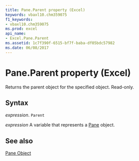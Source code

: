 ```yaml
---
title: Pane.Parent property (Excel)
keywords: vbaxl10.chm359075
f1_keywords:
- vbaxl10.chm359075
ms.prod: excel
api_name:
- Excel.Pane.Parent
ms.assetid: 1c7f390f-6515-bf7f-baba-df05bdc57982
ms.date: 06/08/2017
---
```



# Pane.Parent property (Excel)

Returns the parent object for the specified object. Read-only.


## Syntax

_expression_. `Parent`

_expression_ A variable that represents a [Pane](Excel.Pane.md) object.


## See also


[Pane Object](Excel.Pane.md)

